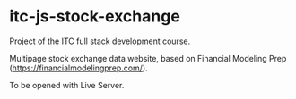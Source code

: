 # itc-js-stock-exchange
Project of the ITC full stack development course.

Multipage stock exchange data website, based on Financial Modeling Prep (https://financialmodelingprep.com/).

To be opened with Live Server.
